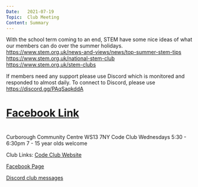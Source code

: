 ```yaml
---
Date:   2021-07-19
Topic:  Club Meeting
Content: Summary
---
```

With the school term coming to an end, STEM have some nice ideas of what our members can do over the summer holidays.
https://www.stem.org.uk/news-and-views/news/top-summer-stem-tips
https://www.stem.org.uk/national-stem-club
https://www.stem.org.uk/stem-clubs

If members need any support please use Discord which is monitored and responded to almost daily. To connect to Discord, please use https://discord.gg/PAqSaqkddA

# [Facebook Link](https://www.facebook.com/1481985248595237/posts/3923839611076443/)

#
Curborough Community Centre
WS13 7NY
Code Club
Wednesdays 5:30 - 6:30pm
7 - 15 year olds welcome

Club Links:
[Code Club Website](https://lichfield-code-club.github.io/)

[Facebook Page](https://www.facebook.com/LichfieldCoders)

[Discord club messages](https://discord.gg/szz6xGK)
